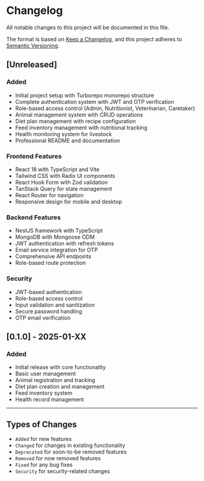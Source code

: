 # Changelog

All notable changes to this project will be documented in this file.

The format is based on [Keep a Changelog](https://keepachangelog.com/en/1.0.0/),
and this project adheres to [Semantic Versioning](https://semver.org/spec/v2.0.0.html).

## [Unreleased]

### Added
- Initial project setup with Turborepo monorepo structure
- Complete authentication system with JWT and OTP verification
- Role-based access control (Admin, Nutritionist, Veterinarian, Caretaker)
- Animal management system with CRUD operations
- Diet plan management with recipe configuration
- Feed inventory management with nutritional tracking
- Health monitoring system for livestock
- Professional README and documentation

### Frontend Features
- React 18 with TypeScript and Vite
- Tailwind CSS with Radix UI components
- React Hook Form with Zod validation
- TanStack Query for state management
- React Router for navigation
- Responsive design for mobile and desktop

### Backend Features
- NestJS framework with TypeScript
- MongoDB with Mongoose ODM
- JWT authentication with refresh tokens
- Email service integration for OTP
- Comprehensive API endpoints
- Role-based route protection

### Security
- JWT-based authentication
- Role-based access control
- Input validation and sanitization
- Secure password handling
- OTP email verification

## [0.1.0] - 2025-01-XX

### Added
- Initial release with core functionality
- Basic user management
- Animal registration and tracking
- Diet plan creation and management
- Feed inventory system
- Health record management

---

## Types of Changes

- `Added` for new features
- `Changed` for changes in existing functionality
- `Deprecated` for soon-to-be removed features
- `Removed` for now removed features
- `Fixed` for any bug fixes
- `Security` for security-related changes
